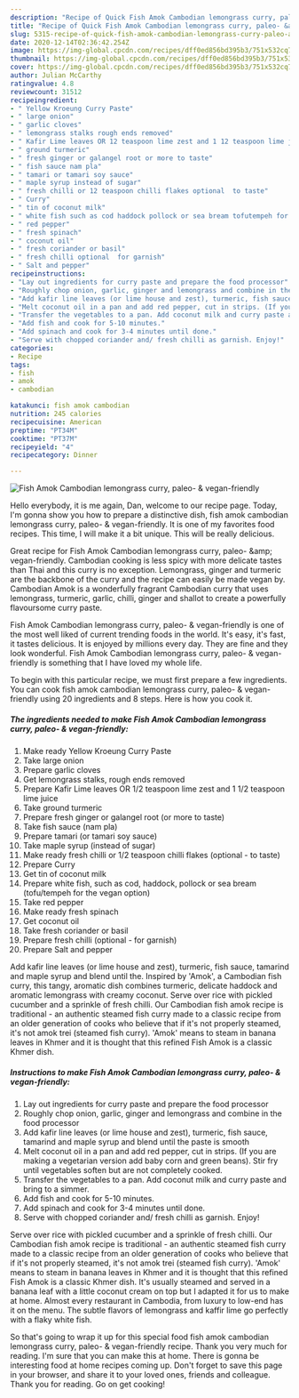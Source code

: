```yaml
---
description: "Recipe of Quick Fish Amok Cambodian lemongrass curry, paleo- &amp;amp; vegan-friendly"
title: "Recipe of Quick Fish Amok Cambodian lemongrass curry, paleo- &amp;amp; vegan-friendly"
slug: 5315-recipe-of-quick-fish-amok-cambodian-lemongrass-curry-paleo-and-amp-vegan-friendly
date: 2020-12-14T02:36:42.254Z
image: https://img-global.cpcdn.com/recipes/dff0ed856bd395b3/751x532cq70/fish-amok-cambodian-lemongrass-curry-paleo-vegan-friendly-recipe-main-photo.jpg
thumbnail: https://img-global.cpcdn.com/recipes/dff0ed856bd395b3/751x532cq70/fish-amok-cambodian-lemongrass-curry-paleo-vegan-friendly-recipe-main-photo.jpg
cover: https://img-global.cpcdn.com/recipes/dff0ed856bd395b3/751x532cq70/fish-amok-cambodian-lemongrass-curry-paleo-vegan-friendly-recipe-main-photo.jpg
author: Julian McCarthy
ratingvalue: 4.8
reviewcount: 31512
recipeingredient:
- " Yellow Kroeung Curry Paste"
- " large onion"
- " garlic cloves"
- " lemongrass stalks rough ends removed"
- " Kafir Lime leaves OR 12 teaspoon lime zest and 1 12 teaspoon lime juice"
- " ground turmeric"
- " fresh ginger or galangel root or more to taste"
- " fish sauce nam pla"
- " tamari or tamari soy sauce"
- " maple syrup instead of sugar"
- " fresh chilli or 12 teaspoon chilli flakes optional  to taste"
- " Curry"
- " tin of coconut milk"
- " white fish such as cod haddock pollock or sea bream tofutempeh for the vegan option"
- " red pepper"
- " fresh spinach"
- " coconut oil"
- " fresh coriander or basil"
- " fresh chilli optional  for garnish"
- " Salt and pepper"
recipeinstructions:
- "Lay out ingredients for curry paste and prepare the food processor"
- "Roughly chop onion, garlic, ginger and lemongrass and combine in the food processor"
- "Add kafir line leaves (or lime house and zest), turmeric, fish sauce, tamarind and maple syrup and blend until the paste is smooth"
- "Melt coconut oil in a pan and add red pepper, cut in strips. (If you are making a vegetarian version add baby corn and green beans). Stir fry until vegetables soften but are not completely cooked."
- "Transfer the vegetables to a pan. Add coconut milk and curry paste and bring to a simmer."
- "Add fish and cook for 5-10 minutes."
- "Add spinach and cook for 3-4 minutes until done."
- "Serve with chopped coriander and/ fresh chilli as garnish. Enjoy!"
categories:
- Recipe
tags:
- fish
- amok
- cambodian

katakunci: fish amok cambodian 
nutrition: 245 calories
recipecuisine: American
preptime: "PT34M"
cooktime: "PT37M"
recipeyield: "4"
recipecategory: Dinner

---
```



![Fish Amok Cambodian lemongrass curry, paleo- &amp; vegan-friendly](https://img-global.cpcdn.com/recipes/dff0ed856bd395b3/751x532cq70/fish-amok-cambodian-lemongrass-curry-paleo-vegan-friendly-recipe-main-photo.jpg)

Hello everybody, it is me again, Dan, welcome to our recipe page. Today, I'm gonna show you how to prepare a distinctive dish, fish amok cambodian lemongrass curry, paleo- &amp; vegan-friendly. It is one of my favorites food recipes. This time, I will make it a bit unique. This will be really delicious.

Great recipe for Fish Amok Cambodian lemongrass curry, paleo- &amp;amp; vegan-friendly. Cambodian cooking is less spicy with more delicate tastes than Thai and this curry is no exception. Lemongrass, ginger and turmeric are the backbone of the curry and the recipe can easily be made vegan by. Cambodian Amok is a wonderfully fragrant Cambodian curry that uses lemongrass, turmeric, garlic, chilli, ginger and shallot to create a powerfully flavoursome curry paste.

Fish Amok Cambodian lemongrass curry, paleo- &amp; vegan-friendly is one of the most well liked of current trending foods in the world. It's easy, it's fast, it tastes delicious. It is enjoyed by millions every day. They are fine and they look wonderful. Fish Amok Cambodian lemongrass curry, paleo- &amp; vegan-friendly is something that I have loved my whole life.


To begin with this particular recipe, we must first prepare a few ingredients. You can cook fish amok cambodian lemongrass curry, paleo- &amp; vegan-friendly using 20 ingredients and 8 steps. Here is how you cook it.

<!--inarticleads1-->

##### The ingredients needed to make Fish Amok Cambodian lemongrass curry, paleo- &amp; vegan-friendly:

1. Make ready  Yellow Kroeung Curry Paste
1. Take  large onion
1. Prepare  garlic cloves
1. Get  lemongrass stalks, rough ends removed
1. Prepare  Kafir Lime leaves OR 1/2 teaspoon lime zest and 1 1/2 teaspoon lime juice
1. Take  ground turmeric
1. Prepare  fresh ginger or galangel root (or more to taste)
1. Take  fish sauce (nam pla)
1. Prepare  tamari (or tamari soy sauce)
1. Take  maple syrup (instead of sugar)
1. Make ready  fresh chilli or 1/2 teaspoon chilli flakes (optional - to taste)
1. Prepare  Curry
1. Get  tin of coconut milk
1. Prepare  white fish, such as cod, haddock, pollock or sea bream (tofu/tempeh for the vegan option)
1. Take  red pepper
1. Make ready  fresh spinach
1. Get  coconut oil
1. Take  fresh coriander or basil
1. Prepare  fresh chilli (optional - for garnish)
1. Prepare  Salt and pepper


Add kafir line leaves (or lime house and zest), turmeric, fish sauce, tamarind and maple syrup and blend until the. Inspired by &#39;Amok&#39;, a Cambodian fish curry, this tangy, aromatic dish combines turmeric, delicate haddock and aromatic lemongrass with creamy coconut. Serve over rice with pickled cucumber and a sprinkle of fresh chilli. Our Cambodian fish amok recipe is traditional - an authentic steamed fish curry made to a classic recipe from an older generation of cooks who believe that if it&#39;s not properly steamed, it&#39;s not amok trei (steamed fish curry). &#39;Amok&#39; means to steam in banana leaves in Khmer and it is thought that this refined Fish Amok is a classic Khmer dish. 

<!--inarticleads2-->

##### Instructions to make Fish Amok Cambodian lemongrass curry, paleo- &amp; vegan-friendly:

1. Lay out ingredients for curry paste and prepare the food processor
1. Roughly chop onion, garlic, ginger and lemongrass and combine in the food processor
1. Add kafir line leaves (or lime house and zest), turmeric, fish sauce, tamarind and maple syrup and blend until the paste is smooth
1. Melt coconut oil in a pan and add red pepper, cut in strips. (If you are making a vegetarian version add baby corn and green beans). Stir fry until vegetables soften but are not completely cooked.
1. Transfer the vegetables to a pan. Add coconut milk and curry paste and bring to a simmer.
1. Add fish and cook for 5-10 minutes.
1. Add spinach and cook for 3-4 minutes until done.
1. Serve with chopped coriander and/ fresh chilli as garnish. Enjoy!


Serve over rice with pickled cucumber and a sprinkle of fresh chilli. Our Cambodian fish amok recipe is traditional - an authentic steamed fish curry made to a classic recipe from an older generation of cooks who believe that if it&#39;s not properly steamed, it&#39;s not amok trei (steamed fish curry). &#39;Amok&#39; means to steam in banana leaves in Khmer and it is thought that this refined Fish Amok is a classic Khmer dish. It&#39;s usually steamed and served in a banana leaf with a little coconut cream on top but I adapted it for us to make at home. Almost every restaurant in Cambodia, from luxury to low-end has it on the menu. The subtle flavors of lemongrass and kaffir lime go perfectly with a flaky white fish. 

So that's going to wrap it up for this special food fish amok cambodian lemongrass curry, paleo- &amp; vegan-friendly recipe. Thank you very much for reading. I'm sure that you can make this at home. There is gonna be interesting food at home recipes coming up. Don't forget to save this page in your browser, and share it to your loved ones, friends and colleague. Thank you for reading. Go on get cooking!

